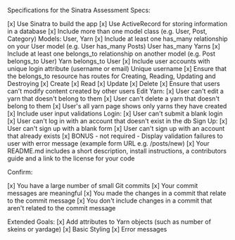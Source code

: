 Specifications for the Sinatra Assessment
Specs:

[x] Use Sinatra to build the app
[x] Use ActiveRecord for storing information in a database
[x] Include more than one model class (e.g. User, Post, Category)
    Models: User, Yarn
[x] Include at least one has_many relationship on your User model (e.g. User has_many Posts)
    User has_many Yarns
[x] Include at least one belongs_to relationship on another model (e.g. Post belongs_to User)
    Yarn belongs_to User
[x] Include user accounts with unique login attribute (username or email)
    Unique username
[x] Ensure that the belongs_to resource has routes for Creating, Reading, Updating and Destroying
    [x] Create
    [x] Read
    [x] Update
    [x] Delete
[x] Ensure that users can't modify content created by other users
    Edit Yarn:
        [x] User can't edit a yarn that doesn't belong to them
        [x] User can't delete a yarn that doesn't belong to them
        [x] User's all yarn page shows only yarns they have created
[x] Include user input validations
    Login:
        [x] User can't submit a blank login
        [x] User can't log in with an account that doesn't exist in the db
    Sign Up:
        [x] User can't sign up with a blank form
        [x] User can't sign up with an account that already exists
[x] BONUS - not required - Display validation failures to user with error message (example form URL e.g. /posts/new)
[x] Your README.md includes a short description, install instructions, a contributors guide and a link to the license for your code

Confirm:

[x] You have a large number of small Git commits
[x] Your commit messages are meaningful
[x] You made the changes in a commit that relate to the commit message
[x] You don't include changes in a commit that aren't related to the commit message

Extended Goals:
[x] Add attributes to Yarn objects (such as number of skeins or yardage)
[x] Basic Styling
[x] Error messages